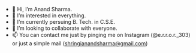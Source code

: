 - 👋 Hi, I’m Anand Sharma.
- 👀 I’m interested in everything.
- 🌱 I’m currently persuing B. Tech. in C.S.E.
- 💞️ I’m looking to collaborate with everyone.
- 📫 You can contact me just by pinging me on Instagram (@e.r.r.o.r._303) or just a simple mail (shringianandsharma@gmail.com)
